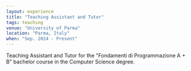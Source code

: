 ```yaml
---
layout: experience
title: "Teaching Assistant and Tutor"
tags: teaching
venue: "University of Parma"
location: "Parma, Italy"
when: "Sep. 2024 - Present"
---
```


Teaching Assistant and Tutor for the "Fondamenti di Programmazione A + B" bachelor course in the Computer Science degree.